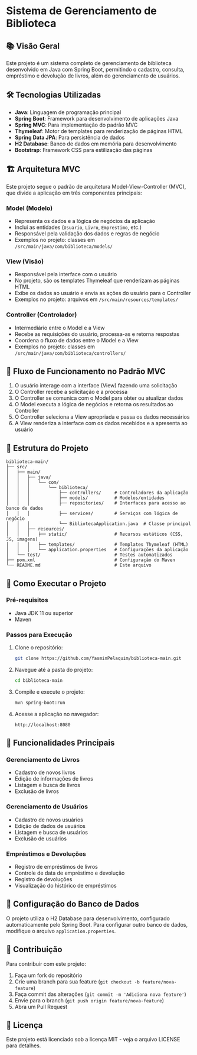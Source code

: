 # Sistema de Gerenciamento de Biblioteca

## 📚 Visão Geral
Este projeto é um sistema completo de gerenciamento de biblioteca desenvolvido em Java com Spring Boot, permitindo o cadastro, consulta, empréstimo e devolução de livros, além do gerenciamento de usuários.

## 🛠️ Tecnologias Utilizadas
- **Java**: Linguagem de programação principal
- **Spring Boot**: Framework para desenvolvimento de aplicações Java
- **Spring MVC**: Para implementação do padrão MVC
- **Thymeleaf**: Motor de templates para renderização de páginas HTML
- **Spring Data JPA**: Para persistência de dados
- **H2 Database**: Banco de dados em memória para desenvolvimento
- **Bootstrap**: Framework CSS para estilização das páginas

## 🏗️ Arquitetura MVC
Este projeto segue o padrão de arquitetura Model-View-Controller (MVC), que divide a aplicação em três componentes principais:

### Model (Modelo)
- Representa os dados e a lógica de negócios da aplicação
- Inclui as entidades (`Usuario`, `Livro`, `Emprestimo`, etc.)
- Responsável pela validação dos dados e regras de negócio
- Exemplos no projeto: classes em `/src/main/java/com/biblioteca/models/`

### View (Visão)
- Responsável pela interface com o usuário
- No projeto, são os templates Thymeleaf que renderizam as páginas HTML
- Exibe os dados ao usuário e envia as ações do usuário para o Controller
- Exemplos no projeto: arquivos em `/src/main/resources/templates/`

### Controller (Controlador)
- Intermediário entre o Model e a View
- Recebe as requisições do usuário, processa-as e retorna respostas
- Coordena o fluxo de dados entre o Model e a View
- Exemplos no projeto: classes em `/src/main/java/com/biblioteca/controllers/`

## 🔄 Fluxo de Funcionamento no Padrão MVC
1. O usuário interage com a interface (View) fazendo uma solicitação
2. O Controller recebe a solicitação e a processa
3. O Controller se comunica com o Model para obter ou atualizar dados
4. O Model executa a lógica de negócios e retorna os resultados ao Controller
5. O Controller seleciona a View apropriada e passa os dados necessários
6. A View renderiza a interface com os dados recebidos e a apresenta ao usuário

## 📂 Estrutura do Projeto
```
biblioteca-main/
├── src/
│   ├── main/
│   │   ├── java/
│   │   │   └── com/
│   │   │       └── biblioteca/
│   │   │           ├── controllers/     # Controladores da aplicação
│   │   │           ├── models/          # Modelos/entidades
│   │   │           ├── repositories/    # Interfaces para acesso ao banco de dados
│   │   │           ├── services/        # Serviços com lógica de negócio
│   │   │           └── BibliotecaApplication.java  # Classe principal
│   │   ├── resources/
│   │   │   ├── static/                  # Recursos estáticos (CSS, JS, imagens)
│   │   │   ├── templates/               # Templates Thymeleaf (HTML)
│   │   │   └── application.properties   # Configurações da aplicação
│   └── test/                            # Testes automatizados
├── pom.xml                              # Configuração do Maven
└── README.md                            # Este arquivo
```

## 🚀 Como Executar o Projeto

### Pré-requisitos
- Java JDK 11 ou superior
- Maven

### Passos para Execução
1. Clone o repositório:
   ```bash
   git clone https://github.com/YasminPelaquim/biblioteca-main.git
   ```

2. Navegue até a pasta do projeto:
   ```bash
   cd biblioteca-main
   ```

3. Compile e execute o projeto:
   ```bash
   mvn spring-boot:run
   ```

4. Acesse a aplicação no navegador:
   ```
   http://localhost:8080
   ```

## 📝 Funcionalidades Principais

### Gerenciamento de Livros
- Cadastro de novos livros
- Edição de informações de livros
- Listagem e busca de livros
- Exclusão de livros

### Gerenciamento de Usuários
- Cadastro de novos usuários
- Edição de dados de usuários
- Listagem e busca de usuários
- Exclusão de usuários

### Empréstimos e Devoluções
- Registro de empréstimos de livros
- Controle de data de empréstimo e devolução
- Registro de devoluções
- Visualização do histórico de empréstimos

## 🔧 Configuração do Banco de Dados
O projeto utiliza o H2 Database para desenvolvimento, configurado automaticamente pelo Spring Boot. Para configurar outro banco de dados, modifique o arquivo `application.properties`.

## 👥 Contribuição
Para contribuir com este projeto:
1. Faça um fork do repositório
2. Crie uma branch para sua feature (`git checkout -b feature/nova-feature`)
3. Faça commit das alterações (`git commit -m 'Adiciona nova feature'`)
4. Envie para o branch (`git push origin feature/nova-feature`)
5. Abra um Pull Request

## 📄 Licença
Este projeto está licenciado sob a licença MIT - veja o arquivo LICENSE para detalhes.
